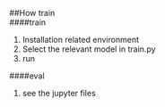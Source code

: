 ##How train  
####train  
1. Installation related environment
2. Select the relevant model in train.py
3. run  

####eval
1. see the jupyter files